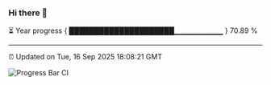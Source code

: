 ### Hi there 👋

⏳ Year progress { █████████████████████▁▁▁▁▁▁▁▁▁ } 70.89 %

---

⏰ Updated on Tue, 16 Sep 2025 18:08:21 GMT

![Progress Bar CI](https://github.com/liununu/liununu/workflows/Progress%20Bar%20CI/badge.svg)
